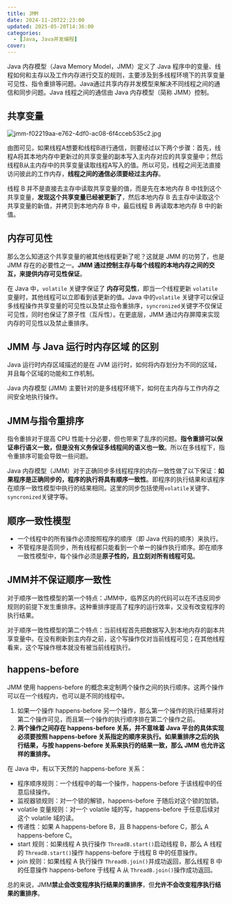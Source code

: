 ```yaml
---
title: JMM
date: 2024-11-20T22:23:00
updated: 2025-05-20T14:36:00
categories: 
  - [Java, Java并发编程]
cover: 
---
```


Java 内存模型（Java Memory Model，JMM）定义了 Java 程序中的变量、线程如何和主存以及工作内存进行交互的规则，主要涉及到多线程环境下的共享变量可见性、指令重排等问题。Java通过共享内存并发模型来解决不同线程之间的通信和同步问题。Java 线程之间的通信由 Java 内存模型（简称 JMM）控制。


## **共享变量**


![jmm-f02219aa-e762-4df0-ac08-6f4cceb535c2.jpg](https://cdn.tobebetterjavaer.com/tobebetterjavaer/images/thread/jmm-f02219aa-e762-4df0-ac08-6f4cceb535c2.jpg)


由图可见，如果线程A想要和线程B进行通信，则要经过以下两个步骤：首先，线程A将其本地内存中更新过的共享变量的副本写入主内存对应的共享变量中；然后线程B从主内存中的共享变量读取线程A写入的值。所以可见，线程之间无法直接访问彼此的工作内存，**线程之间的通信必须要经过主内存**。


线程 B 并不是直接去主存中读取共享变量的值，而是先在本地内存 B 中找到这个共享变量，**发现这个共享变量已经被更新了**，然后本地内存 B 去主存中读取这个共享变量的新值，并拷贝到本地内存 B 中，最后线程 B 再读取本地内存 B 中的新值。


## **内存可见性**


那么怎么知道这个共享变量的被其他线程更新了呢？这就是 JMM 的功劳了，也是 JMM 存在的必要性之一。**JMM 通过控制主存与每个线程的本地内存之间的交互，来提供内存可见性保证**。


在 Java 中，`volatile` 关键字保证了 **内存可见性**，即当一个线程更新 `volatile` 变量时，其他线程可以立即看到该更新的值。Java 中的`volatile` 关键字可以保证多线程操作共享变量的可见性以及禁止指令重排序，`syncronized`关键字不仅保证可见性，同时也保证了原子性（互斥性）。在更底层，JMM 通过内存屏障来实现内存的可见性以及禁止重排序。


## **JMM 与 Java 运行时内存区域 的区别**


Java 运行时内存区域描述的是在 JVM 运行时，如何将内存划分为不同的区域，并且每个区域的功能和工作机制。


Java 内存模型 (JMM) 主要针对的是多线程环境下，如何在主内存与工作内存之间安全地执行操作。


## **JMM与指令重排序**


指令重排对于提高 CPU 性能十分必要，但也带来了乱序的问题。**指令重排可以保证串行语义一致，但是没有义务保证多线程间的语义也一致**。所以在多线程下，指令重排序可能会导致一些问题。


Java 内存模型（JMM）对于正确同步多线程程序的内存一致性做了以下保证：**如果程序是正确同步的，程序的执行将具有顺序一致性**。即程序的执行结果和该程序在顺序一致性模型中执行的结果相同。这里的同步包括使用`volatile`关键字、`syncronized`关键字等。


## **顺序一致性模型**

- 一个线程中的所有操作必须按照程序的顺序（即 Java 代码的顺序）来执行。
- 不管程序是否同步，所有线程都只能看到一个单一的操作执行顺序。即在顺序一致性模型中，每个操作必须是**原子性的，且立刻对所有线程可见**。

## **JMM并不保证顺序一致性**


对于顺序一致性模型的第一个特点：JMM中，临界区内的代码可以在不违反同步规则的前提下发生重排序。这种重排序提高了程序的运行效率，又没有改变程序的执行结果。


对于顺序一致性模型的第二个特点：当前线程首先把数据写入到本地内存的副本共享变量中。在没有刷新到主内存之前，这个写操作仅对当前线程可见；在其他线程看来，这个写操作根本就没有被当前线程执行。


## **happens-before**


JMM 使用 happens-before 的概念来定制两个操作之间的执行顺序。这两个操作可以在一个线程内，也可以是不同的线程中。

1. 如果一个操作 happens-before 另一个操作，那么第一个操作的执行结果将对第二个操作可见，而且第一个操作的执行顺序排在第二个操作之前。
2. **两个操作之间存在 happens-before 关系，并不意味着 Java 平台的具体实现必须要按照 happens-before 关系指定的顺序来执行。如果重排序之后的执行结果，与按 happens-before 关系来执行的结果一致，那么 JMM 也允许这样的重排序。**

在 Java 中，有以下天然的 happens-before 关系：

- 程序顺序规则：一个线程中的每一个操作，happens-before 于该线程中的任意后续操作。
- 监视器锁规则：对一个锁的解锁，happens-before 于随后对这个锁的加锁。
- volatile 变量规则：对一个 volatile 域的写，happens-before 于任意后续对这个 volatile 域的读。
- 传递性：如果 A happens-before B，且 B happens-before C，那么 A happens-before C。
- start 规则：如果线程 A 执行操作 `ThreadB.start()`启动线程 B，那么 A 线程的 `ThreadB.start()`操作 happens-before 于线程 B 中的任意操作。
- join 规则：如果线程 A 执行操作 `ThreadB.join()`并成功返回，那么线程 B 中的任意操作 happens-before 于线程 A 从 `ThreadB.join()`操作成功返回。

总的来说，JMM**禁止会改变程序执行结果的重排序**，但**允许不会改变程序执行结果的重排序**。

